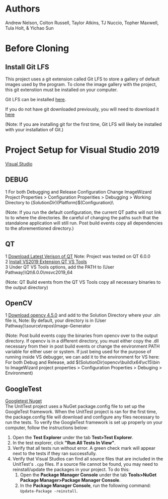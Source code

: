 # Authors
 Andrew Nelson, Colton Russell, Taylor Atkins, TJ Nuccio, Topher Maxwell, Tula Holt, & Yichao Sun

# Before Cloning

## Install Git LFS
 
This project uses a git extension called Git LFS to store a gallery of default images used by the program. To clone the image gallery with the project, this git extenstion must be installed on your computer.

Git LFS can be installed [here](https://git-lfs.github.com/).

If you do not have git downloaded previously, you will need to download it [here](https://git-scm.com/downloads)

(Note: If you are installing git for the first time, Git LFS will likely be installed with your installation of Git.)


# Project Setup for Visual Studio 2019
[Visual Studio](https://docs.microsoft.com/en-us/visualstudio/releases/2019/release-notes)

## DEBUG

1  For both Debugging and Release Configuration Change ImageWizard Project Properties > Configuration Properities > Debugging > Working Directory to $(SolutionDir)$(Platform)\$(Configuration)\   

(Note: If you run the default configuration, the current QT paths will not link to to where the directories. Be careful of changing the paths such that the standalone application will still run. 
Post build events copy all dependencies to the aforementioned directory.) 

## QT

1  [Download Latest Verison of QT](https://www.qt.io/download-qt-installer) Note: Project was tested on QT 6.0.0  
2  [Install VS2019 Extension QT VS Tools](https://marketplace.visualstudio.com/items?itemName=TheQtCompany.QtVisualStudioTools2019)  
3  Under QT VS Tools options, add the PATH to (User Pathway)\Qt\6.0.0\msvc2019_64  

(Note: QT Build events from the QT VS Tools copy all necessary binaries to the output directory)  

## OpenCV

1  [Download opencv 4.5.0](https://opencv.org/opencv-4-5-0/) and add to the Solution Directory where your .sln file is, Note: By default, your directory is in (User Pathway)\source\repos\Image-Generator  

(Note: Post build events copy the binaries from opencv over to the output directory. If opencv is in a different directory, you must either copy the .dll necessary from their in post build events or 
change the environment PATH variable for either user or system. If just being used for the purpose of running inside VS debugger, we can add it to the environment for VS here: 
For both Debug and Release, add $(SolutionDir)opencv\build\x64\vc15\bin to ImageWizard project properties > Configuration Properties > Debuging > Environment)

## GoogleTest

[Googletest Nuget](https://www.nuget.org/packages/googletest)  
The UnitTest project uses a NuGet package.config file to set up the GoogleTest framework. When the UnitTest project is ran for the first time, the package.config file will download
and configure any files necessary to run the tests. To verify the GoogleTest framework is set up properly on your computer, follow the instructions below:

1. Open the **Test Explorer** under the tab **Test>Test Explorer**.
2. In the test explorer, click **"Run All Tests In View"**.
3. Verify that all tests run without error. A green check mark will appear next to the tests if they ran successfully.
4. Verify that Visual Studios can find all source files that are included in the UnitTest's `.cpp` files. If a source file cannot be found, you may need to reinstall/update the packages in your project. To do this:
    1. Open the **Package Manager Console** under the tab **Tools>NuGet Package Manager>Package Manager Console**. 
    2. In the **Package Manager Console**, run the following command: `Update-Package -reinstall`. 
  

